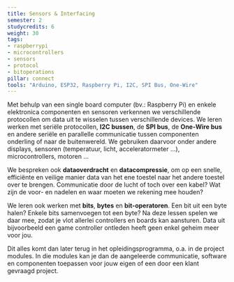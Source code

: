 ```yaml
---
title: Sensors & Interfacing
semester: 2
studycredits: 6
weight: 30
tags:
- raspberrypi
- microcontrollers
- sensors
- protocol
- bitoperations
pillar: connect
tools: "Arduino, ESP32, Raspberry Pi, I2C, SPI Bus, One-Wire"
---
```

Met behulp van een single board computer (bv.: Raspberry Pi) en enkele elektronica componenten en sensoren verkennen we verschillende protocollen om data uit te wisselen tussen verschillende devices. We leren werken met seriële protocollen, **I2C bussen**, de **SPI bus**, de **One-Wire bus** en andere seriële en parallelle communicatie tussen componenten onderling of naar de buitenwereld. We gebruiken daarvoor onder andere displays, sensoren (temperatuur, licht, acceleratormeter ...), microcontrollers, motoren ...

We bespreken ook **dataoverdracht** en **datacompressie**, om op een snelle, efficiënte en veilige manier data van het ene toestel naar het andere toestel over te brengen. Communicatie door de lucht of toch over een kabel? Wat zijn de voor- en nadelen en waar moeten we rekening mee houden?

We leren ook werken met **bits**, **bytes** en **bit-operatoren**. Een bit uit een byte halen? Enkele bits samenvoegen tot een byte? Na deze lessen spelen we daar mee, zodat je vlot allerlei controllers en boards kan aansturen. Data uit bijvoorbeeld een game controller ontleden heeft geen enkel geheim meer voor jou.

Dit alles komt dan later terug in het opleidingsprogramma, o.a. in de project modules. In die modules kan je dan de aangeleerde communicatie, software en componenten toepassen voor jouw eigen of een door een klant gevraagd project.
